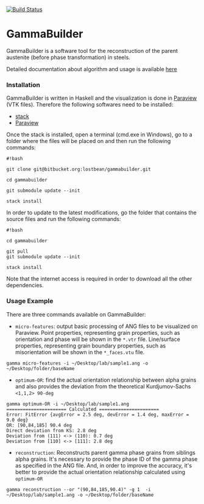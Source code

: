 [![Build Status](https://travis-ci.org/lostbean/gammabuilder.svg?branch=master)](https://travis-ci.org/lostbean/gammabuilder)

# GammaBuilder #

GammaBuilder is a software tool for the reconstruction of the parent austenite (before phase transformation) in steels.

Detailed documentation about algorithm and usage is available [here](https://gammabuilder.readthedocs.io/)

### Installation ###

GammaBuilder is written in Haskell and the visualization is done in [Paraview](http://www.paraview.org/) (VTK files). Therefore the following softwares need to be installed:

* [stack](http://docs.haskellstack.org/en/stable/install_and_upgrade/#installupgrade)
* [Paraview](http://www.paraview.org/download/)

Once the stack is installed, open a terminal (cmd.exe in Windows), go to a folder where the files will be placed on and then run the following commands:

```
#!bash

git clone git@bitbucket.org:lostbean/gammabuilder.git

cd gammabuilder

git submodule update --init

stack install

```

In order to update to the latest modifications, go the folder that contains the source files and run the following commands:

```
#!bash

cd gammabuilder

git pull
git submodule update --init

stack install

```

Note that the internet access is required in order to download all the other dependencies.


### Usage Example ###

There are three commands available on GammaBuilder:

- `micro-features`: output basic processing of ANG files to be visualized on Paraview. Point properties, representing grain properties, such as orientation and phase will be shown in the `*.vtr` file. Line/surface properties, representing grain boundary properties, such as misorientation will be shown in the `*_faces.vtu` file.
```
gamma micro-features -i ~/Desktop/lab/sample1.ang -o ~/Desktop/folder/baseName
```

- `optimum-OR`: find the actual orientation relationship between alpha grains and also provides the deviation from the theoretical Kurdjumov-Sachs `<1,1,2> 90-deg`
```
gamma optimum-OR -i ~/Desktop/lab/sample1.ang
====================== Calculated ======================
Error: FitError {avgError = 2.5 deg, devError = 1.4 deg, maxError = 9.0 deg}
OR: [90,84,185] 90.4 deg
Direct deviation from KS: 2.8 deg
Deviation from (111) <-> (110): 0.7 deg
Deviation from [110] <-> [111]: 2.8 deg
```

- `reconstruction`: Reconstructs parent gamma phase grains from siblings alpha grains. It's necessary to provide the phase ID of the gamma phase as specified in the ANG file. And, in order to improve the accuracy, it's better to provide the actual orientation relationship calculated using `optimum-OR`
```
gamma reconstruction --or "(90,84,185,90.4)" -g 1  -i ~/Desktop/lab/sample1.ang -o ~/Desktop/folder/baseName
```
